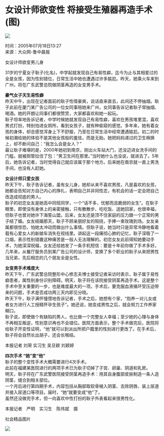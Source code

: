 # 女设计师欲变性 将接受生殖器再造手术(图)

![](https://photocdn.sohu.com/20050718/Img226349614.jpg)

时间：2005年07月18日13:27  
来源：大众网-鲁中晨报  

女设计师欲变男儿身

31岁的宁夏女子耿子(化名)，中学起就发现自己有易性癖，迄今为止与其相爱过的全是女孩，因为性别错位，日常生活中她也遭遇过许多尴尬。昨天，她乘火车来到广州，将在广东武警总院做阴茎再造的女变男手术。

**豪气女子天生易性癖**  
昨天中午，出现在记者面前的耿子性情豪爽，说话直来直去，此间还不停抽烟。耿子此前在厦门某广告公司的一位女同事陪她来广州，女同事告诉记者耿子常抽烟、喝酒。她的开朗让同事们都很赞赏，大家都喜欢和她一起玩。  
耿子坦率地告诉记者，中学时候她就发现自己有易性癖，喜欢在男孩堆里混，喜欢男式打扮，特别怕进女厕所，看到女孩子，就有种偷窥的感觉。多年来，她有着女孩的身体，却总感觉浑身上下不舒服，乃至在日常生活中经常遭遇尴尬。初二的时候初潮给她的体验不是其他女孩般的羞怯，而是无助。她把妈妈递过的卫生棉换上，却不断问自己：“我怎么会是女人？”  
最让耿子难堪的是，2000年她初到南京，刚出火车站大门，还没迈进女洗手间的门槛，就被厕管拉住了包：“男卫生间在那里。”当时她什么也没说，就进去了。5年后，她告诉记者，当时觉得自己就应该属于那个地方。后来她在南京就一直上男洗手间，也没有人赶她。

**女设计师只爱女孩**  
昨天下午，耿子告诉记者，虽有女儿身，她却从来不喜欢男孩，凡是喜欢的女孩，她都会告知对方自己内心的挣扎，表明自己并非同性恋，有机会的话一定会把自己改造成彻底的男人。  
耿子的初恋女友是她高中同班同学，一个“话不多，忧郁而且脆弱的女生”。在耿子眼里，即使没有身体上的亲密接触，只有散散步、吃吃饭、送她回家，也很幸福，但耿子也曾对她许下海誓山盟。后来，女友还是顶不住家庭的压力跟一个正常的男子结了婚。女友结婚那天，耿子不顾亲朋好友的阻挠，手捧一束玫瑰到场。女友亲属都很惊恐，怕她太冲动而做出什么事情。但耿子说，她当时只是异常冷静地看着载有心爱女人的新娘车消失在视线里。讲起这一段痛彻心肺的记忆，耿子深吸了一口烟，表示性别错置这种痛苦是一般人无法理解的。初恋女友此前得知她要动手术，为她深深祝福，女友还给她发了一条手机短信：要是十年前你做了手术多好。  
几年来，从餐厅服务员到某广告公司的设计师，变换了多个职业的耿子从来把男性当兄弟，先后相恋的几个朋友全是女性。

**女变男手术难度大**  
昨天下午，广东武警总院整形中心修志夫博士接受记者采访时表示，耿子属于易性癖患者，属性别身份识别障碍。明天，耿子将在该院接受阴茎再造手术。这是整个手术中至关重要的一步，也是难度最大的一项。手术后，要克服血液循环受压迫带来的问题，手术是否成功两三天内即见分晓。  
昨天下午，耿子满怀憧憬地告诉记者，手术之后，她想有个家，“抱养一对儿女或者女方进行人工授精怀孕生孩子”。她还说，她变成男性之后，就会努力工作养家糊口。  
耿子说，即使做个有缺陷的男人，也比做一个完整女人幸福；至少她的心理与身体不再相互叛逆，性别意识再也不会错位。医院方面表示，整个手术做完后，医院将给耿子开变性证明，“他”就可以到派出所把户籍里的性别进行更改了。在手术后，耿子将会自然长出胡子，还会长喉结。

本报记者 刘荣 实习生 吴旦颖 刘颖婷  

**四次手术 “她”变“他”**  
耿子的整个变性手术大概需要进行4次手术。  
此前在福建某医院进行的两项手术已为耿子切掉了子宫、卵巢、阴道和乳房。  
明天，耿子将在广东武警医院接受阴茎再造手术：用其自身腹部皮肤制造一条人造阴茎，缝合到相关部位。  
一个月后进行第四期手术，内容包括从胸部取软骨植入阴茎、去除阴唇、装上尿道并接入尿道口等项目。届时，“她”就要变成“他”了。  
虽然还没做完手术，但一向喜欢中性打扮的耿子外表看起来很男性化。  

本报记者　严明　实习生　陈伟斌　摄  

社会精品图片

![](https://photo.pic.sohu.com/20050323/Img224820561.gif)